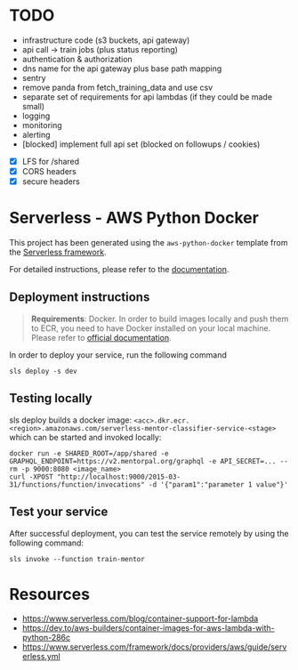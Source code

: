 # TODO

- infrastructure code (s3 buckets, api gateway)
- api call -> train jobs (plus status reporting)
- authentication & authorization
- dns name for the api gateway plus base path mapping
- sentry
- remove panda from fetch_training_data and use csv
- separate set of requirements for api lambdas (if they could be made small)
- logging
- monitoring
- alerting
- [blocked] implement full api set (blocked on followups / cookies)
- [x] LFS for /shared
- [x] CORS headers
- [x] secure headers

# Serverless - AWS Python Docker

This project has been generated using the `aws-python-docker` template from the [Serverless framework](https://www.serverless.com/).

For detailed instructions, please refer to the [documentation](https://www.serverless.com/framework/docs/providers/aws/).

## Deployment instructions

> **Requirements**: Docker. In order to build images locally and push them to ECR, you need to have Docker installed on your local machine. Please refer to [official documentation](https://docs.docker.com/get-docker/).

In order to deploy your service, run the following command

```
sls deploy -s dev
```

## Testing locally

sls deploy builds a docker image: `<acc>.dkr.ecr.<region>.amazonaws.com/serverless-mentor-classifier-service-<stage>` which can be started and invoked locally:
```
docker run -e SHARED_ROOT=/app/shared -e GRAPHQL_ENDPOINT=https://v2.mentorpal.org/graphql -e API_SECRET=... --rm -p 9000:8080 <image_name>
curl -XPOST "http://localhost:9000/2015-03-31/functions/function/invocations" -d '{"param1":"parameter 1 value"}'
```

## Test your service

After successful deployment, you can test the service remotely by using the following command:

```
sls invoke --function train-mentor
```

# Resources

 - https://www.serverless.com/blog/container-support-for-lambda
 - https://dev.to/aws-builders/container-images-for-aws-lambda-with-python-286c
 - https://www.serverless.com/framework/docs/providers/aws/guide/serverless.yml